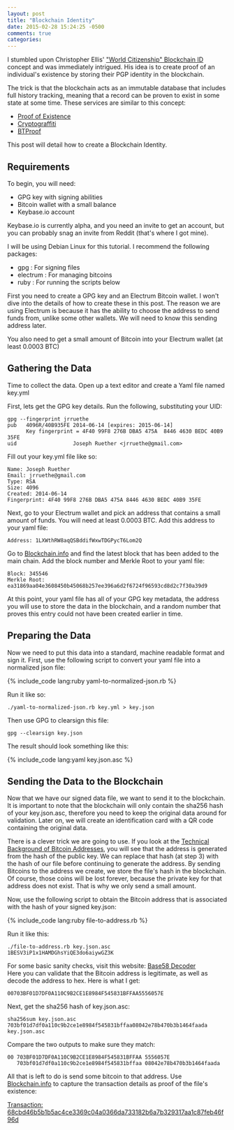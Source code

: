 ```yaml
---
layout: post
title: "Blockchain Identity"
date: 2015-02-28 15:24:25 -0500
comments: true
categories: 
---
```


I stumbled upon Christopher Ellis' ["World Citizenship" Blockchain ID](https://github.com/MrChrisJ/World-Citizenship) concept and was immediately intrigued. His idea is to create proof of an individual's existence by storing their PGP identity in the blockchain.

The trick is that the blockchain acts as an immutable database that includes full history tracking, meaning that a record can be proven to exist in some state at some time. These services are similar to this concept:

 - [Proof of Existence](http://www.proofofexistence.com/about)
 - [Cryptograffiti](http://www.cryptograffiti.info/)
 - [BTProof](https://www.btproof.com/)

This post will detail how to create a Blockchain Identity. 

Requirements
------------

To begin, you will need:

 - GPG key with signing abilities
 - Bitcoin wallet with a small balance
 - Keybase.io account

Keybase.io is currently alpha, and you need an invite to get an account, but you can probably snag an invite from Reddit (that's where I got mine).

I will be using Debian Linux for this tutorial. I recommend the following packages:

 - gpg : For signing files
 - electrum : For managing bitcoins
 - ruby : For running the scripts below

First you need to create a GPG key and an Electrum Bitcoin wallet. I won't dive into the details of how to create these in this post. The reason we are using Electrum is because it has the ability to choose the address to send funds from, unlike some other wallets. We will need to know this sending address later. 

You also need to get a small amount of Bitcoin into your Electrum wallet (at least 0.0003 BTC)

Gathering the Data
------------------

Time to collect the data. Open up a text editor and create a Yaml file named key.yml

First, lets get the GPG key details. Run the following, substituting your UID:

    gpg --fingerprint jrruethe
    pub   4096R/40B935FE 2014-06-14 [expires: 2015-06-14]
          Key fingerprint = 4F40 99F8 276B DBA5 475A  8446 4630 BEDC 40B9 35FE
    uid                  Joseph Ruether <jrruethe@gmail.com>
    
Fill out your key.yml file like so:

    Name: Joseph Ruether
    Email: jrruethe@gmail.com
    Type: RSA
    Size: 4096
    Created: 2014-06-14
    Fingerprint: 4F40 99F8 276B DBA5 475A 8446 4630 BEDC 40B9 35FE

Next, go to your Electrum wallet and pick an address that contains a small amount of funds. You will need at least 0.0003 BTC. Add this address to your yaml file:

    Address: 1LXWthRW8aqQSBddifWxwTDGPycT6Lom2Q
    
Go to [Blockchain.info](https://blockchain.info) and find the latest block that has been added to the main chain. Add the block number and Merkle Root to your yaml file:

    Block: 345546
    Merkle Root: ea31869aa04e3608450b45068b257ee396a6d2f6724f96593cd8d2c7f30a39d9
    
At this point, your yaml file has all of your GPG key metadata, the address you will use to store the data in the blockchain, and a random number that proves this entry could not have been created earlier in time.

Preparing the Data
------------------

Now we need to put this data into a standard, machine readable format and sign it. First, use the following script to convert your yaml file into a normalized json file:

{% include_code lang:ruby yaml-to-normalized-json.rb %}

Run it like so:

    ./yaml-to-normalized-json.rb key.yml > key.json
    
Then use GPG to clearsign this file:

    gpg --clearsign key.json

The result should look something like this:

{% include_code lang:yaml key.json.asc %}

Sending the Data to the Blockchain
----------------------------------

Now that we have our signed data file, we want to send it to the blockchain. It is important to note that the blockchain will only contain the sha256 hash of your key.json.asc, therefore you need to keep the original data around for validation. Later on, we will create an identification card with a QR code containing the original data.

There is a clever trick we are going to use. If you look at the [Technical Background of Bitcoin Addresses](https://en.bitcoin.it/wiki/Technical_background_of_Bitcoin_addresses), you will see that the address is generated from the hash of the public key. We can replace that hash (at step 3) with the hash of our file before continuing to generate the address. By sending Bitcoins to the address we create, we store the file's hash in the blockchain. Of course, those coins will be lost forever, because the private key for that address does not exist. That is why we only send a small amount.

Now, use the following script to obtain the Bitcoin address that is associated with the hash of your signed key.json:

{% include_code lang:ruby file-to-address.rb %}

Run it like this:

    ./file-to-address.rb key.json.asc
    1BESV3iP1x1HAMDGhsYiQE3do6aiywGZ3K

For some basic sanity checks, visit this website: [Base58 Decoder](http://lenschulwitz.com/base58)  
Here you can validate that the Bitcoin address is legitimate, as well as decode the address to hex. Here is what I get:

    00703BF01D7DF0A110C9B2CE1E8984F545831BFFAA5556057E
    
Next, get the sha256 hash of key.json.asc:

    sha256sum key.json.asc 
    703bf01d7df0a110c9b2ce1e8984f545831bffaa08042e78b470b3b1464faada  key.json.asc
    
Compare the two outputs to make sure they match:

    00 703BF01D7DF0A110C9B2CE1E8984F545831BFFAA 5556057E
       703bf01d7df0a110c9b2ce1e8984f545831bffaa 08042e78b470b3b1464faada

All that is left to do is send some bitcoin to that address. Use [Blockchain.info](https://blockchain.info/) to capture the transaction details as proof of the file's existence:

[Transaction: 68cbd46b5b1b5ac4ce3369c04a0366da733182b6a7b329317aa1c87feb46f96d](https://blockchain.info/tx/68cbd46b5b1b5ac4ce3369c04a0366da733182b6a7b329317aa1c87feb46f96d)

